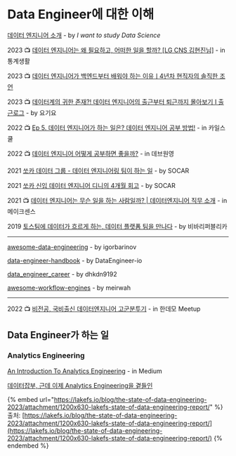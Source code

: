 # Data Engineer에 대한 이해

[데이터 엔지니어 소개](https://github.com/Team-Neighborhood/I-want-to-study-Data-Science/wiki/%EB%8D%B0%EC%9D%B4%ED%84%B0-%EC%97%94%EC%A7%80%EB%8B%88%EC%96%B4) - by _I want to study Data Science_

2023 :tv: [데이터 엔지니어는 왜 필요하고, 어떠한 일을 할까? \[LG CNS 김현진님\]](https://www.youtube.com/watch?v=Gia\_vfbBIWw) - in 통계생활

2023 :tv: [데이터 엔지니어가 백엔드부터 배워야 하는 이유ㅣ4년차 현직자의 솔직한 조언](https://www.youtube.com/watch?v=0eu9ny1Z8j0)

2023 :tv: [데이터계의 귀한 존재?! 데이터 엔지니어의 출근부터 퇴근까지 몰아보기 I 출근로그](https://www.youtube.com/watch?v=Ish-IBInf3w\&t=1s) - by 요기요

2022 :tv: [Ep 5. 데이터 엔지니어가 하는 일은? 데이터 엔지니어 공부 방법!](https://www.youtube.com/watch?v=1Viu7Ce632s)  - in 카일스쿨

2022 :tv: [데이터 엔지니어 어떻게 공부하면 좋을까?](https://www.youtube.com/watch?v=pafM8cqUixo) - in 데브원영

2021 [쏘카 데이터 그룹 - 데이터 엔지니어링 팀이 하는 일](https://tech.socarcorp.kr/data/2021/03/24/what-socar-data-engineering-team-does.html?fbclid=IwAR3W2h7UU7Z\_4a1Kz\_N4IWkT38gfcSA00g0MCqLWC8mGMG0YpGPXD-KH6b0) - by SOCAR

2021 [쏘카 신입 데이터 엔지니어 디니의 4개월 회고](https://tech.socarcorp.kr/data/2021/12/28/data-engineering-team-onboarding.html) - by SOCAR

2021 :tv: [데이터 엔지니어는 무슨 일을 하는 사람일까? | 데이터엔지니어 직무 소개](https://www.youtube.com/watch?v=SK1DmgQcYF4) - in 메이크센스

2019 [토스팀에 데이터가 흐르게 하는, 데이터 플랫폼 팀을 만나다](https://blog.toss.im/2019/04/29/tossteam/people/toss-dataplatformteam-interview/) - by 비바리퍼블리카

***

[awesome-data-engineering](https://github.com/igorbarinov/awesome-data-engineering) - by igorbarinov

[data-engineer-handbook](https://github.com/DataEngineer-io/data-engineer-handbook) - by DataEngineer-io

[data\_engineer\_career](https://github.com/dhkdn9192/data\_engineer\_career) - by dhkdn9192

[awesome-workflow-engines](https://github.com/meirwah/awesome-workflow-engines) - by meirwah

***

2022 :tv: [비전공, 국비출신 데이터엔지니어 고군분투기](https://www.youtube.com/watch?v=pPwG86HaHIY) - in 한데모 Meetup



## Data Engineer가 하는 일





### Analytics Engineering

[An Introduction To Analytics Engineering](https://towardsdatascience.com/analytics-engineering-8b0ed0883379) - in Medium

[데이터잡부, 근데 이제 Analytics Engineering을 곁들인](https://playinpap.github.io/what-is-analytics-engineering/)





{% embed url="https://lakefs.io/blog/the-state-of-data-engineering-2023/attachment/1200x630-lakefs-state-of-data-engineering-report/" %}
출처: [https://lakefs.io/blog/the-state-of-data-engineering-2023/attachment/1200x630-lakefs-state-of-data-engineering-report/](https://lakefs.io/blog/the-state-of-data-engineering-2023/attachment/1200x630-lakefs-state-of-data-engineering-report/)
{% endembed %}





